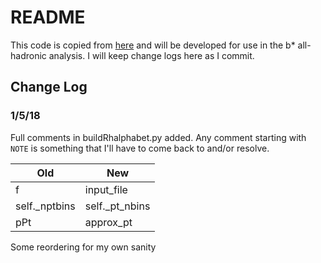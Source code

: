 # README
This code is copied from [here](https://github.com/DAZSLE/ZPrimePlusJet/tree/zqqjet2016/fitting/ZqqJet) and will be developed for use in the b* all-hadronic analysis. I will keep change logs here as I commit.

## Change Log

### 1/5/18
Full comments in buildRhalphabet.py added. Any comment starting with `NOTE` is something that I'll have to come back to and/or resolve.

| Old | New |
|-----|-----|
| f | input_file |
|self._nptbins | self._pt_nbins |
|pPt | approx_pt |

Some reordering for my own sanity